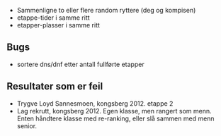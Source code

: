  
* Sammenligne to eller flere random ryttere (deg og kompisen)
 * etappe-tider i samme ritt
 * etapper-plasser i samme ritt

## Bugs

* sortere dns/dnf etter antall fullførte etapper


## Resultater som er feil

* Trygve Loyd Sannesmoen, kongsberg 2012. etappe 2
* Lag rekrutt, kongsberg 2012. Egen klasse, men rangert som menn. Enten håndtere klasse med re-ranking, eller slå sammen med menn senior. 
